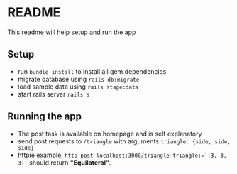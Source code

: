 # README

This readme will help setup and run the app

## Setup
 - run `bundle install` to install all gem dependencies.
 - migrate database using `rails db:migrate`
 - load sample data using `rails stage:data`
 - start rails server `rails s`
 
## Running the app
- The post task is available on homepage and is self explanatory
- send post requests to `/triangle` with arguments `triangle: {side, side, side}`
- [httpie](https://httpie.org) example: `http post localhost:3000/triangle triangle:='[3, 3, 3]'` should return **"Equilateral"**.

